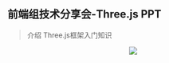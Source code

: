 ## 前端组技术分享会-Three.js PPT
> 介绍 Three.js框架入门知识


<p align="center">
  <img src="https://ss2.baidu.com/6ONYsjip0QIZ8tyhnq/it/u=2219311940,1340810285&fm=58&s=4982FE1A94606D0952D589D001004033&bpow=300&bpoh=150">
</p>